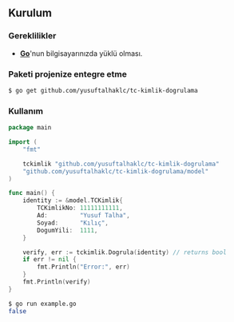 ## Kurulum

### Gereklilikler

- **[Go](https://go.dev/)**'nun bilgisayarınızda yüklü olması.

### Paketi projenize entegre etme

```bash
$ go get github.com/yusuftalhaklc/tc-kimlik-dogrulama
```

### Kullanım

```go
package main

import (
	"fmt"

	tckimlik "github.com/yusuftalhaklc/tc-kimlik-dogrulama"
	"github.com/yusuftalhaklc/tc-kimlik-dogrulama/model"
)

func main() {
	identity := &model.TCKimlik{
		TCKimlikNo: 11111111111,
		Ad:         "Yusuf Talha",
		Soyad:      "Kılıç",
		DogumYili:  1111,
	}

	verify, err := tckimlik.Dogrula(identity) // returns bool
	if err != nil {
		fmt.Println("Error:", err)
	}
	fmt.Println(verify)
}
```
```bash
$ go run example.go
false
```
